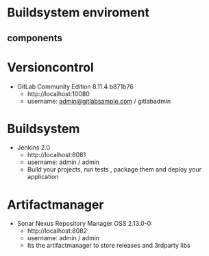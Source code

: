 # Buildsystem enviroment

## components

# Versioncontrol
- GitLab Community Edition 8.11.4 b871b76
  - http://localhost:10080
  - username: admin@gitlabsample.com / gitlabadmin

# Buildsystem
- Jenkins 2.0
  - http://localhost:8081
  - username: admin / admin
  - Build your projects, run tests , package them and deploy your application

# Artifactmanager
- Sonar Nexus Repository Manager OSS 2.13.0-0: 
  - http://localhost:8082
  - username: admin / admin
  - Its the artifactmanager to store releases and 3rdparty libs

